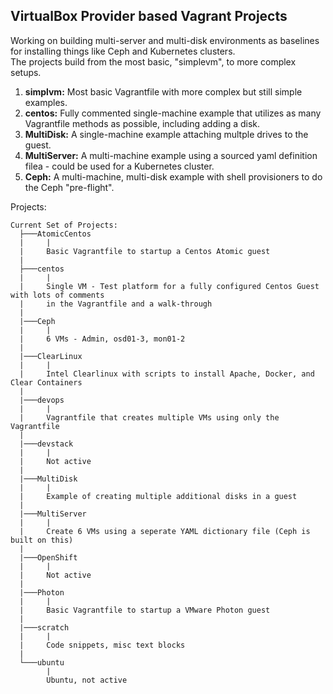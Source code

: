 ## VirtualBox Provider based Vagrant Projects

Working on building multi-server and multi-disk environments as baselines for installing things like Ceph and Kubernetes clusters.<br/>
The projects build from the most basic, "simplevm", to more complex setups.<br/>

1. **simplvm:** Most basic Vagrantfile with more complex but still simple examples.
2. **centos:** Fully commented single-machine example that utilizes as many Vagrantfile methods as possible, including adding a disk.
3. **MultiDisk:** A single-machine example attaching multple drives to the guest.
4. **MultiServer:** A multi-machine example using a sourced yaml definition filea - could be used for a Kubernetes cluster.
5. **Ceph:** A multi-machine, multi-disk example with shell provisioners to do the Ceph "pre-flight".

Projects:

    Current Set of Projects:
      ├───AtomicCentos
      |     |
      |     Basic Vagrantfile to startup a Centos Atomic guest
      |
      ├───centos
      |     |
      |     Single VM - Test platform for a fully configured Centos Guest with lots of comments
      |     in the Vagrantfile and a walk-through 
      |
      |───Ceph
      |     |
      |     6 VMs - Admin, osd01-3, mon01-2
      |
      |───ClearLinux
      |     |
      |     Intel Clearlinux with scripts to install Apache, Docker, and Clear Containers
      |
      |───devops
      |     |
      |     Vagrantfile that creates multiple VMs using only the Vagrantfile
      |
      |───devstack
      |     |
      |     Not active
      |
      |───MultiDisk
      |     |
      |     Example of creating multiple additional disks in a guest
      |
      |───MultiServer
      |     |
      |     Create 6 VMs using a seperate YAML dictionary file (Ceph is built on this)
      |
      |───OpenShift
      |     | 
      |     Not active
      |
      |───Photon
      |     |
      |     Basic Vagrantfile to startup a VMware Photon guest
      |
      |───scratch
      |     |
      |     Code snippets, misc text blocks
      |
      └───ubuntu
            |
            Ubuntu, not active
            